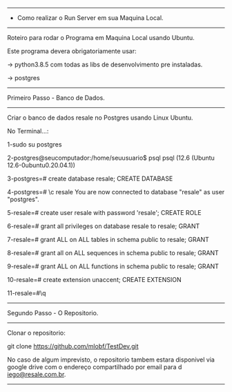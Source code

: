 ----------------------------------------------------------------------
- Como realizar o Run Server em sua Maquina Local.

----------------------------------------------------------------------

Roteiro para rodar o Programa em Maquina Local usando  Ubuntu.

Este programa devera obrigatoriamente usar:

  -> python3.8.5 com todas as libs de desenvolvimento pre instaladas.

  -> postgres

----------------------------------------------------------------------
Primeiro Passo - Banco de Dados.

----------------------------------------------------------------------
  Criar o banco de dados resale no Postgres usando Linux Ubuntu.

  No Terminal...:

  1-sudo su postgres

  2-postgres@seucomputador:/home/seuusuario$ psql
  psql (12.6 (Ubuntu 12.6-0ubuntu0.20.04.1))

  3-postgres=# create database resale;
  CREATE DATABASE

  4-postgres=# \c resale
  You are now connected to database "resale" as user "postgres".

  5-resale=# create user resale with password 'resale';
  CREATE ROLE

  6-resale=# grant all privileges on database resale to resale;
  GRANT

  7-resale=# grant ALL on ALL tables in schema public to resale;
  GRANT

  8-resale=# grant all on ALL  sequences in schema public to resale;
  GRANT

  9-resale=# grant ALL on ALL functions in schema public to resale;
  GRANT

  10-resale=# create extension unaccent;
  CREATE EXTENSION

  11-resale=#\q

----------------------------------------------------------------------
Segundo Passo - O Repositorio.

----------------------------------------------------------------------

  Clonar o repositorio:
  
  git clone https://github.com/mlobf/TestDev.git

  No caso de algum imprevisto, o repositorio tambem estara disponivel via 
  google drive com o endereço compartilhado por email para d​iego@resale.com.br​.


----------------------------------------------------------------------

